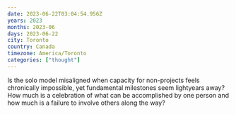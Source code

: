 ```yaml
---
date: 2023-06-22T03:04:54.956Z
years: 2023
months: 2023-06
days: 2023-06-22
city: Toronto
country: Canada
timezone: America/Toronto
categories: ["thought"]
---
```

Is the solo model misaligned when capacity for non-projects feels chronically impossible, yet fundamental milestones seem lightyears away? How much is a celebration of what can be accomplished by one person and how much is a failure to involve others along the way?
